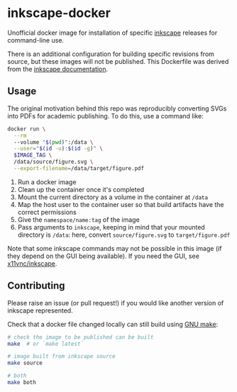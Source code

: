 # inkscape-docker

Unofficial docker image for installation of specific [inkscape](https://inkscape.org/) releases for command-line use.

There is an additional configuration for building specific revisions from source, but these images will not be published.
This Dockerfile was derived from the [inkscape documentation](https://inkscape.org/develop/getting-started/).

## Usage

The original motivation behind this repo was reproducibly converting SVGs into PDFs for academic publishing.
To do this, use a command like:

```sh
docker run \
  --rm
  --volume "$(pwd)":/data \
  --user="$(id -u):$(id -g)" \
  $IMAGE_TAG \
  /data/source/figure.svg \
  --export-filename=/data/target/figure.pdf
```

1. Run a docker image
2. Clean up the container once it's completed
3. Mount the current directory as a volume in the container at `/data`
4. Map the host user to the container user so that build artifacts have the correct permissions
5. Give the `namespace/name:tag` of the image
6. Pass arguments to `inkscape`, keeping in mind that your mounted directory is `/data`: here, convert `source/figure.svg` to `target/figure.pdf`

Note that some inkscape commands may not be possible in this image (if they depend on the GUI being available).
If you need the GUI, see [x11vnc/inkscape](https://github.com/x11vnc/inkscape-desktop).

## Contributing

Please raise an issue (or pull request!) if you would like another version of inkscape represented.

Check that a docker file changed locally can still build using [GNU make](https://www.gnu.org/software/make/):

```sh
# check the image to be published can be built
make  # or `make latest`

# image built from inkscape source
make source

# both
make both
```
